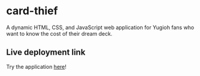 # card-thief

A dynamic HTML, CSS, and JavaScript web application for Yugioh fans who want to know the cost of their dream deck.

## Live deployment link

Try the application [here](https://jihengnie.github.io/card-thief/)! 
